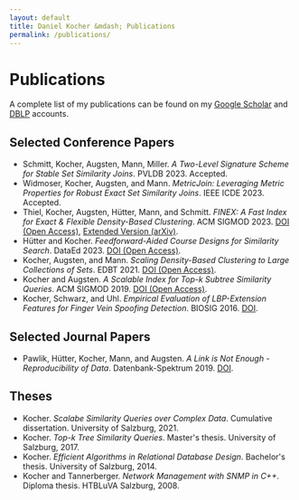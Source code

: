 ```yaml
---
layout: default
title: Daniel Kocher &mdash; Publications
permalink: /publications/
---
```


# Publications

A complete list of my publications can be found on my [Google Scholar](https://scholar.google.at/citations?user=hg7CxUcAAAAJ&hl=en&oi=ao) and [DBLP](https://dblp.uni-trier.de/pid/190/0084.html) accounts.

## Selected Conference Papers

- Schmitt, Kocher, Augsten, Mann, Miller. _A Two-Level Signature Scheme for Stable Set Similarity Joins_. PVLDB 2023. Accepted.
- Widmoser, Kocher, Augsten, and Mann. _MetricJoin: Leveraging Metric Properties for Robust Exact Set Similarity Joins_. IEEE ICDE 2023. Accepted.
- Thiel, Kocher, Augsten, Hütter, Mann, and Schmitt. _FINEX: A Fast Index for Exact & Flexible Density-Based Clustering_. ACM SIGMOD 2023. [DOI (Open Access)](https://dx.doi.org/10.1145/3588925), [Extended Version (arXiv)](https://dx.doi.org/10.48550/arXiv.2304.04817).
- Hütter and Kocher. _Feedforward-Aided Course Designs for Similarity Search_. DataEd 2023. [DOI (Open Access)](https://dx.doi.org/10.1145/3596673.3596974).
- Kocher, Augsten, and Mann. _Scaling Density-Based Clustering to Large Collections of Sets_. EDBT 2021. [DOI (Open Access)](https://dx.doi.org/10.5441/002/edbt.2021.11).
- Kocher and Augsten. _A Scalable Index for Top-<em>k</em> Subtree Similarity Queries_. ACM SIGMOD 2019. [DOI (Open Access)](https://dx.doi.org/10.1145/3299869.3319892).
- Kocher, Schwarz, and Uhl. _Empirical Evaluation of LBP-Extension Features for Finger Vein Spoofing Detection_. BIOSIG 2016. [DOI](https://dx.doi.org/10.1109/BIOSIG.2016.7736921).

## Selected Journal Papers

- Pawlik, H&uuml;tter, Kocher, Mann, and Augsten. _A Link is Not Enough - Reproducibility of Data_. Datenbank-Spektrum 2019. [DOI](https://dx.doi.org/10.1007/s13222-019-00317-8).

## Theses

- Kocher. _Scalabe Similarity Queries over Complex Data_. Cumulative dissertation. University of Salzburg, 2021.
- Kocher. _Top-k Tree Similarity Queries_. Master's thesis. University of Salzburg, 2017.
- Kocher. _Efficient Algorithms in Relational Database Design_. Bachelor's thesis. University of Salzburg, 2014.
- Kocher and Tannerberger. _Network Management with SNMP in C++_. Diploma thesis. HTBLuVA Salzburg, 2008.

